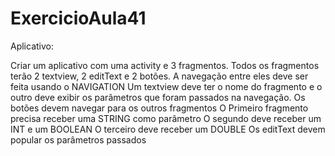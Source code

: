 # ExercicioAula41

Aplicativo:

Criar um aplicativo com uma activity e 3 fragmentos.
Todos os fragmentos terão 2 textview, 2 editText e 2 botões.
A navegação entre eles deve ser feita usando o NAVIGATION
Um textview deve ter o nome do fragmento e o outro deve exibir os
parâmetros que foram passados na navegação.
Os botões devem navegar para os outros fragmentos
O Primeiro fragmento precisa receber uma STRING como parâmetro
O segundo deve receber um INT e um BOOLEAN
O terceiro deve receber um DOUBLE
Os editText devem popular os parâmetros passados
